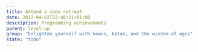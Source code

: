 ```yaml
---
title: Attend a code retreat
date: 2017-04-02T22:48:21+01:00
description: Programming achievements
parent: level-up
group: "Enlighten yourself with koans, katas, and the wisdom of ages"
state: "todo"
---
```

